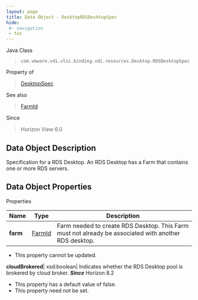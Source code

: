 ```yaml
---
layout: page
title: Data Object - DesktopRDSDesktopSpec
hide:
 #- navigation
 - toc
---
```






Java Class  
> `com.vmware.vdi.vlsi.binding.vdi.resources.Desktop.RDSDesktopSpec`

Property of  
> [DesktopSpec](vdi.resources.Desktop.DesktopSpec.md#field_detail)

See also  
> [FarmId](vdi.entity.FarmId.md)

Since  
> Horizon View 6.0


## Data Object Description 

Specification for a RDS Desktop. An RDS Desktop has a Farm that contains one or more RDS servers. 

## Data Object Properties

Properties

Name |  Type |  Description   
---|---|---  
**farm**| [FarmId](vdi.entity.FarmId.md)|  Farm needed to create RDS Desktop. This Farm must not already be associated with another RDS desktop.   


* This property cannot be updated.

  
**cloudBrokered**|  xsd:boolean|  Indicates whether the RDS Desktop pool is brokered by cloud broker.  **_Since_** Horizon 8.2  


  * This property has a default value of false.
* This property need not be set.

  
  
  
 
  
  
